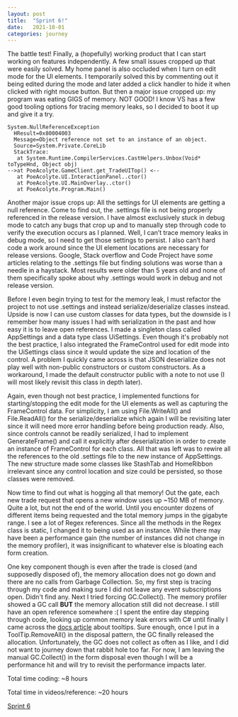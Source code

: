 ```yaml
---
layout: post 
title:  "Sprint 6!"
date:   2021-10-01 
categories: journey
---
```

The battle test! Finally, a (hopefully) working product that I can start working on features independently. A few small
issues cropped up that were easily solved. My home panel is also occluded when I turn on edit mode for the UI elements.
I temporarily solved this by commenting out it being edited during the mode and later added a click handler to hide it
when clicked with right mouse button. But then a major issue cropped up: my program was eating GIGS of memory. NOT GOOD!
I know VS has a few good tooling options for tracing memory leaks, so I decided to boot it up and give it a try.

~~~
System.NullReferenceException
  HResult=0x80004003
  Message=Object reference not set to an instance of an object.
  Source=System.Private.CoreLib
  StackTrace:
   at System.Runtime.CompilerServices.CastHelpers.Unbox(Void* toTypeHnd, Object obj)
-->at PoeAcolyte.GameClient.get_TradeUITop() <--
   at PoeAcolyte.UI.InteractionPanel..ctor()
   at PoeAcolyte.UI.MainOverlay..ctor()
   at PoeAcolyte.Program.Main()
~~~

Another major issue crops up: All the settings for UI elements are getting a null reference. Come to find out, the
.settings file is not being properly referenced in the release version. I have almost exclusively stuck in debug mode to
catch any bugs that crop up and to manually step through code to verify the execution occurs as I planned. Well, I can’t
trace memory leaks in debug mode, so I need to get those settings to persist. I also can’t hard code a work around since
the UI element locations are necessary for release versions. Google, Stack overflow and Code Project have *some*
articles relating to the .settings file but finding solutions was worse than a needle in a haystack. Most results were
older than 5 years old and none of them specifically spoke about why .settings would work in debug and not release
version.

Before I even begin trying to test for the memory leak, I must refactor the project to not use .settings and instead
serialize/deserialize classes instead. Upside is now I can use custom classes for data types, but the downside is I
remember how many issues I had with serialization in the past and how easy it is to leave open references. I made a
singleton class called AppSettings and a data type class UiSettings. Even though it's probably not the best practice, I
also integrated the FrameControl used for edit mode into the UiSettings class since it would update the size and
location of the control. A problem I quickly came across is that JSON deserialize does not play well with non-public
constructors or custom constructors. As a workaround, I made the default constructor public with a note to not use (I
will most likely revisit this class in depth later).

Again, even though not best practice, I implemented functions for starting/stopping the edit mode for the UI elements as
well as capturing the FrameControl data. For simplicity, I am using File.WriteAll() and File.ReadAll() for the
serialize/deserialize which again I will be revisiting later since it will need more error handling before being
production ready. Also, since controls cannot be readily serialized, I had to implement GenerateFrame() and call it
explicitly after deserialization in order to create an instance of FrameControl for each class. All that was left was to
rewire all the references to the old .settings file to the new instance of AppSettings. The new structure made some
classes like StashTab and HomeRibbon irrelevant since any control location and size could be persisted, so those classes
were removed.

Now time to find out what is hogging all that memory! Out the gate, each new trade request that opens a new window uses
up ~150 MB of memory. Quite a lot, but not the end of the world. Until you encounter dozens of different items being
requested and the total memory jumps in the gigabyte range. I see a lot of Regex references. Since all the methods in
the Regex class is static, I changed it to being used as an instance. While there may have been a performance gain (the
number of instances did not change in the memory profiler), it was insignificant to whatever else is bloating each form
creation.

One key component though is even after the trade is closed (and supposedly disposed of), the memory allocation does not
go down and there are no calls from Garbage Collection. So, my first step is tracing through my code and making sure I
did not leave any event subscriptions open. Didn't find any. Next I tried forcing GC.Collect(). The memory profiler
showed a GC call **BUT** the memory allocation still did not decrease. I still have an open reference somewhere :( I
spent the entire day stepping through code, looking up common memory leak errors with C# until finally I came across
the [docs article](https://docs.microsoft.com/en-us/troubleshoot/dotnet/framework/winform-app-use-settooltip-not-release-memory)
about tooltips. Sure enough, once I put in a ToolTip.RemoveAll() in the disposal pattern, the GC finally released the
allocation. Unfortunately, the GC does not collect as often as I like, and I did not want to journey down that rabbit
hole too far. For now, I am leaving the manual GC.Collect() in the form disposal even though I will be a performance hit
and will try to revisit the performance impacts later.

Total time coding: ~8 hours

Total time in videos/reference: ~20 hours

[Sprint 6](https://github.com/john-winko/PoeAcolyte/commits/Sprint6)


